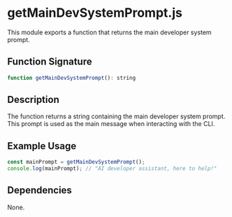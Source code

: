 # getMainDevSystemPrompt.js

This module exports a function that returns the main developer system prompt.

## Function Signature

```javascript
function getMainDevSystemPrompt(): string
```

## Description

The function returns a string containing the main developer system prompt. This prompt is used as the main message when interacting with the CLI.

## Example Usage

```javascript
const mainPrompt = getMainDevSystemPrompt();
console.log(mainPrompt); // "AI developer assistant, here to help!"
```  

## Dependencies

None.